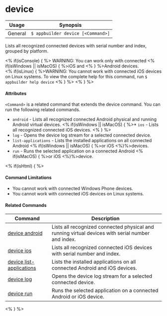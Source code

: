 device
==========

Usage | Synopsis
------|-------
General | `$ appbuilder device [<Command>]`

Lists all recognized connected devices with serial number and index, grouped by platform. 

<% if(isConsole) { %>
WARNING: You can work only with connected <% if(isWindows || isMacOS) { %>iOS and <% } %>Android devices.  
<% if(isLinux) { %>WARNING: You cannot work with connected iOS devices on Linux systems. To view the complete help for this command, run `$ appbuilder help device` <% } %> 
<% } %>

#### Attributes
`<Command>` is a related command that extends the device command. You can run the following related commands.
* `android` - Lists all recognized connected Android physical and running Android virtual devices.
<% if(isWindows || isMacOS) { %>* `ios` - Lists all recognized connected iOS devices. <% } %> 
* `log` - Opens the device log stream for a selected connected device.
* `list-applications` - Lists the installed applications on all connected Android <% if(isWindows || isMacOS) { %>or iOS <%}%>devices.
* `run` - Runs the selected application on a connected Android <% if(isMacOS) { %>or iOS <%}%>device.

<% if(isHtml) { %> 
#### Command Limitations

* You cannot work with connected Windows Phone devices.
* You cannot work with connected iOS devices on Linux systems.

#### Related Commands

Command | Description
----------|----------
[device android](device-android.html) | Lists all recognized connected physical and running virtual devices with serial number and index.
[device ios](device-ios.html) | Lists all recognized connected iOS devices with serial number and index.
[device list-applications](device-list-applications.html) | Lists the installed applications on all connected Android and iOS devices.
[device log](device-log.html) | Opens the device log stream for a selected connected device.
[device run](device-run.html) | Runs the selected application on a connected Android or iOS device.
<% } %>
